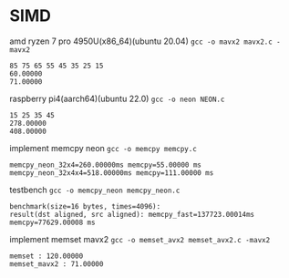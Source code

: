 # SIMD

amd ryzen 7 pro 4950U(x86_64)(ubuntu 20.04)
`gcc -o mavx2 mavx2.c -mavx2 `
```shell
85 75 65 55 45 35 25 15 
60.00000
71.00000
```
raspberry pi4(aarch64)(ubuntu 22.0)
`gcc -o neon NEON.c`
```shell
15 25 35 45 
278.00000
408.00000
```

implement memcpy neon
`gcc -o memcpy memcpy.c`
```shell
memcpy_neon_32x4=260.00000ms memcpy=55.00000 ms
memcpy_neon_32x4x4=518.00000ms memcpy=111.00000 ms
```
testbench `gcc -o memcpy_neon memcpy_neon.c`
```shell
benchmark(size=16 bytes, times=4096):
result(dst aligned, src aligned): memcpy_fast=137723.00014ms memcpy=77629.00008 ms
```

implement memset mavx2
`gcc -o memset_avx2 memset_avx2.c -mavx2 `
```shell
memset : 120.00000
memset_mavx2 : 71.00000
```
